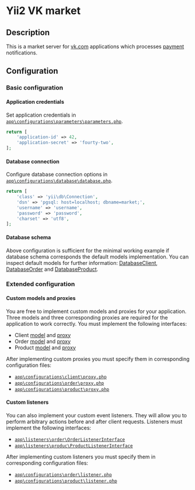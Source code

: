 # Yii2 VK market

## Description
This is a market server for [vk.com](https://vk.com) applications which processes [payment](https://vk.com/dev/payments) notifications.

## Configuration

### Basic configuration

#### Application credentials
Set application credentials in [`app\configurations\parameters\parameters.php`](https://github.com/Kolyunya/yii2-vk-market/blob/master/configurations/parameters/parameters.php).
~~~php
return [
    'application-id' => 42,
    'application-secret' => 'fourty-two',
];
~~~

#### Database connection
Configure database connection options in [`app\configurations\database\database.php`](https://github.com/Kolyunya/yii2-vk-market/blob/master/configurations/database/database.php).
~~~php
return [
    'class' => 'yii\db\Connection',
    'dsn' => 'pgsql: host=localhost; dbname=market;',
    'username' => 'username',
    'password' => 'password',
    'charset' => 'utf8',
];
~~~

#### Database schema
Above configuration is sufficient for the minimal working example if database schema corresponds the default models implementation. You can inspect default models for further information: [DatabaseClient](https://github.com/Kolyunya/yii2-vk-market/blob/master/models/client/DatabaseClient.php), [DatabaseOrder](https://github.com/Kolyunya/yii2-vk-market/blob/master/models/order/DatabaseOrder.php) and [DatabaseProduct](https://github.com/Kolyunya/yii2-vk-market/blob/master/models/product/DatabaseProduct.php).

### Extended configuration

#### Custom models and proxies
You are free to implement custom models and proxies for your application. Three models and three corresponding proxies are required for the application to work correctly. You must implement the following interfaces:
* Client [model](https://github.com/Kolyunya/yii2-vk-market/blob/master/models/client/ClientInterface.php) and [proxy](https://github.com/Kolyunya/yii2-vk-market/blob/master/proxies/client/ClientProxyInterface.php)
* Order [model](https://github.com/Kolyunya/yii2-vk-market/blob/master/models/order/OrderInterface.php) and [proxy](https://github.com/Kolyunya/yii2-vk-market/blob/master/proxies/order/OrderProxyInterface.php)
* Product [model](https://github.com/Kolyunya/yii2-vk-market/blob/master/models/product/ProductInterface.php) and [proxy](https://github.com/Kolyunya/yii2-vk-market/blob/master/proxies/product/ProductProxyInterface.php)

After implementing custom proxies you must specify them in corresponding configuration files:
* [`app\configurations\client\proxy.php`](https://github.com/Kolyunya/yii2-vk-market/blob/master/configurations/client/proxy.php)
* [`app\configurations\order\proxy.php`](https://github.com/Kolyunya/yii2-vk-market/blob/master/configurations/order/proxy.php)
* [`app\configurations\product\proxy.php`](https://github.com/Kolyunya/yii2-vk-market/blob/master/configurations/product/proxy.php)

#### Custom listeners
You can also implement your custom event listeners. They will allow you to perform arbitrary actions before and after client requests. Listeners must implement the following interfaces:
* [`app\listeners\order\OrderListenerInterface`](https://github.com/Kolyunya/yii2-vk-market/blob/master/listeners/order/OrderListenerInterface.php)
* [`app\listeners\produc\ProductListenerInterface`](https://github.com/Kolyunya/yii2-vk-market/blob/master/listeners/product/ProductListenerInterface.php)

After implementing custom listeners you must specify them in corresponding configuration files:
* [`app\configurations\order\listener.php`](https://github.com/Kolyunya/yii2-vk-market/blob/master/configurations/order/listener.php)
* [`app\configurations\product\listener.php`](https://github.com/Kolyunya/yii2-vk-market/blob/master/configurations/product/listener.php)
